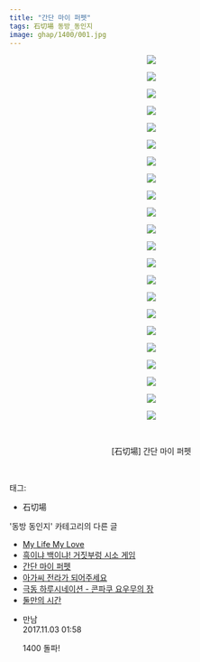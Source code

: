 ```yaml
---
title: "간단 마이 퍼펫"
tags: 石切場 동방_동인지
image: ghap/1400/001.jpg
---
```

<div class="article">
<p style="text-align: center; clear: none; float: none;"><img src="{{ site.nasurl }}/ghap/1400/001.jpg"/></p>
<p style="text-align: center; clear: none; float: none;"><img src="{{ site.nasurl }}/ghap/1400/002.jpg"/></p>
<p style="text-align: center; clear: none; float: none;"><img src="{{ site.nasurl }}/ghap/1400/003.jpg"/></p>
<p style="text-align: center; clear: none; float: none;"><img src="{{ site.nasurl }}/ghap/1400/004.jpg"/></p>
<p style="text-align: center; clear: none; float: none;"><img src="{{ site.nasurl }}/ghap/1400/005.jpg"/></p>
<p style="text-align: center; clear: none; float: none;"><img src="{{ site.nasurl }}/ghap/1400/006.jpg"/></p>
<p style="text-align: center; clear: none; float: none;"><img src="{{ site.nasurl }}/ghap/1400/007.jpg"/></p>
<p style="text-align: center; clear: none; float: none;"><img src="{{ site.nasurl }}/ghap/1400/008.jpg"/></p>
<p style="text-align: center; clear: none; float: none;"><img src="{{ site.nasurl }}/ghap/1400/009.jpg"/></p>
<p style="text-align: center; clear: none; float: none;"><img src="{{ site.nasurl }}/ghap/1400/010.jpg"/></p>
<p style="text-align: center; clear: none; float: none;"><img src="{{ site.nasurl }}/ghap/1400/011.jpg"/></p>
<p style="text-align: center; clear: none; float: none;"><img src="{{ site.nasurl }}/ghap/1400/012.jpg"/></p>
<p style="text-align: center; clear: none; float: none;"><img src="{{ site.nasurl }}/ghap/1400/013.jpg"/></p>
<p style="text-align: center; clear: none; float: none;"><img src="{{ site.nasurl }}/ghap/1400/014.jpg"/></p>
<p style="text-align: center; clear: none; float: none;"><img src="{{ site.nasurl }}/ghap/1400/015.jpg"/></p>
<p style="text-align: center; clear: none; float: none;"><img src="{{ site.nasurl }}/ghap/1400/016.jpg"/></p>
<p style="text-align: center; clear: none; float: none;"><img src="{{ site.nasurl }}/ghap/1400/017.jpg"/></p>
<p style="text-align: center; clear: none; float: none;"><img src="{{ site.nasurl }}/ghap/1400/018.jpg"/></p>
<p style="text-align: center; clear: none; float: none;"><img src="{{ site.nasurl }}/ghap/1400/019.jpg"/></p>
<p style="text-align: center; clear: none; float: none;"><img src="{{ site.nasurl }}/ghap/1400/020.jpg"/></p>
<p style="text-align: center; clear: none; float: none;"><img src="{{ site.nasurl }}/ghap/1400/021.jpg"/></p>
<p style="text-align: center; clear: none; float: none;"><img src="{{ site.nasurl }}/ghap/1400/022.jpg"/></p>
<p style="text-align: center; clear: none; float: none;"><br/></p>
<p style="text-align: center; clear: none; float: none;">[石切場] 간단 마이 퍼펫</p>
<p><br/></p>
</div><div class="tagTrail">
<p>태그: </p>
<ul>
<li>石切場</li>
</ul>
</div><div class="another">
<p>'동방 동인지' 카테고리의 다른 글</p>
<ul>
<li><a href="/2016-08-07-ghap_1402">My Life My Love</a></li>
<li><a href="/2016-08-07-ghap_1401">흑이냐 백이냐! 거짓부렁 시소 게임</a></li>
<li><a href="/2016-08-07-ghap_1400">간단 마이 퍼펫</a></li>
<li><a href="/2016-08-07-ghap_1398">아가씨 전라가 되어주세요</a></li>
<li><a href="/2016-08-07-ghap_1397">극동 하루시네이션 - 콘파쿠 요우무의 장</a></li>
<li><a href="/2016-08-07-ghap_1396">둘만의 시간</a></li>
</ul>
</div><div class="cb_module cb_fluid">
<div class="cb_wrt cb_profile">
<div class="comment">
<ul>
<li class="cb_thumb_off" id="comment15121418">
<div class="cb_comment_area">
<div class="cb_info_area">
<div class="cb_section">
<span class="cb_nick_name">만남</span>
</div>
<div class="cb_section">
<span class="cb_date">2017.11.03 01:58 </span>
</div>
</div>
<div class="cb_dsc_comment">
<p class="cb_dsc">
											1400 돌파!
										</p>
</div>
</div></li>
</ul>
</div>
</div><!-- commentList close -->
</div>